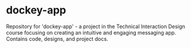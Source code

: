 # dockey-app
Repository for 'dockey-app' - a project in the Technical Interaction Design course focusing on creating an intuitive and engaging messaging app. Contains code, designs, and project docs.

